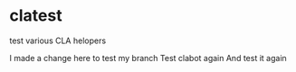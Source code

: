 # clatest
test various CLA helopers

I made a change here to test my branch
Test clabot again
And test it again

